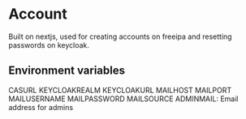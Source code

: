 # Account
Built on nextjs, used for creating accounts on freeipa and resetting passwords on keycloak.

## Environment variables
CASURL
KEYCLOAKREALM
KEYCLOAKURL
MAILHOST
MAILPORT
MAILUSERNAME
MAILPASSWORD
MAILSOURCE
ADMINMAIL: Email address for admins
